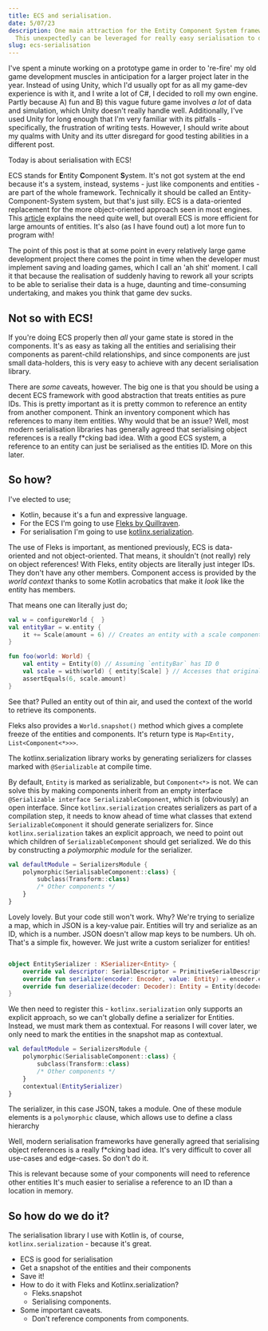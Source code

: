 ```yaml
---
title: ECS and serialisation.
date: 5/07/23
description: One main attraction for the Entity Component System framework is that it keeps concerns separate. 
  This unexpectedly can be leveraged for really easy serialisation to disk.
slug: ecs-serialisation
---
```


I've spent a minute working on a prototype game in order to 're-fire' my old game development muscles in anticipation for a larger project later in the year.
Instead of using Unity, 
which I'd usually opt for as all my game-dev experience is with it, and I write a lot of C#,
I decided to roll my own engine.
Partly because A) fun and B) this vague future game involves _a lot_ of data and simulation, which Unity doesn't really handle well.
Additionally, I've used Unity for long enough that I'm very familiar with its pitfalls - specifically, the frustration of writing tests.
However, I should write about my qualms with Unity and its utter disregard for good testing abilities in a different post. 

Today is about serialisation with ECS!

ECS stands for **E**ntity **C**omponent **S**ystem.
It's not got system at the end because it's a system, instead, systems - just like components and entities - are part of the whole framework.
Technically it should be called an Entity-Component-System system, but that's just silly.
ECS is a data-oriented replacement for the more object-oriented approach seen in most engines.
This [article](https://www.gamedev.net/articles/programming/general-and-gameplay-programming/understanding-component-entity-systems-r3013/) explains the need quite well,
but overall ECS is more efficient for large amounts of entities.
It's also (as I have found out) a lot more fun to program with!

The point of this post is that at some point in every relatively large game development project there comes the point in time when the developer
must implement saving and loading games, which I call an 'ah shit' moment.
I call it that because the realisation of suddenly having to rework all your scripts to be able to serialise their data is a huge, daunting and time-consuming undertaking,
and makes you think that game dev sucks.

## Not so with ECS!

If you're doing ECS properly then _all_ your game state is stored in the components.
It's as easy as taking all the entities and serialising their components as parent-child relationships,
and since components are just small data-holders, this is very easy to achieve with any decent serialisation library.

There are _some_ caveats, however. The big one is that you should be using a decent ECS framework with good abstraction that treats entities as pure IDs.
This is pretty important as it is pretty common to reference an entity from another component.
Think an inventory component which has references to many item entities.
Why would that be an issue? 
Well, most modern serialisation libraries has generally agreed that serialising object references is a really f*cking bad idea.
With a good ECS system, a reference to an entity can just be serialised as the entities ID.
More on this later.

## So how?

I've elected to use;

 - Kotlin, because it's a fun and expressive language.
 - For the ECS I'm going to use [Fleks by Quillraven](https://github.com/Quillraven/Fleks).
 - For serialisation I'm going to use [kotlinx.serialization](https://github.com/Kotlin/kotlinx.serialization).

The use of Fleks is important, as mentioned previously, ECS is data-oriented and not object-oriented. 
That means, it shouldn't (not really) rely on object references! 
With Fleks, entity objects are literally just integer IDs.
They don't have any other members.
Component access is provided by the _world context_ thanks to some Kotlin acrobatics that make it _look_ like the entity has members.

That means one can literally just do;

```kotlin
val w = configureWorld {  }
val entityBar = w.entity {
    it += Scale(amount = 6) // Creates an entity with a scale component.
}

fun foo(world: World) {
    val entity = Entity(0) // Assuming `entityBar` has ID 0
    val scale = with(world) { entity[Scale] } // Accesses that original scale component.
    assertEquals(6, scale.amount)
}
```

See that? Pulled an entity out of thin air, and used the context of the world to retrieve its components.

Fleks also provides a `World.snapshot()` method which gives a complete freeze of the entities and components. 
It's return type is `Map<Entity, List<Component<*>>>`.

The kotlinx.serialization library works by generating serializers for classes marked with `@Serializable` at compile time. 

By default, `Entity` is marked as serializable, but `Component<*>` is not. 
We can solve this by making components inherit from an empty interface `@Serializable interface SerializableComponent`,
which is (obviously) an open interface.
Since `kotlinx.serialization` creates serializers as part of a compilation step, 
it needs to know ahead of time what classes that extend `SerializableComponent` it should generate serializers for.
Since `kotlinx.serialization` takes an explicit approach, we need to point out which children of `SerializableComponent` should get serialized. 
We do this by constructing a _polymorphic module_ for the serializer.

```kotlin
val defaultModule = SerializersModule {
    polymorphic(SerialisableComponent::class) { 
        subclass(Transform::class)
        /* Other components */
    }
}
```

Lovely lovely. But your code still won't work. 
Why? We're trying to serialize a map, which in JSON is a key-value pair.
Entities will try and serialize as an ID, which is a number.
JSON doesn't allow map keys to be numbers. Uh oh.
That's a simple fix, however.
We just write a custom serializer for entities!

```kotlin

object EntitySerializer : KSerializer<Entity> {
    override val descriptor: SerialDescriptor = PrimitiveSerialDescriptor("Entity", PrimitiveKind.INT)
    override fun serialize(encoder: Encoder, value: Entity) = encoder.encodeInt(value.id)
    override fun deserialize(decoder: Decoder): Entity = Entity(decoder.decodeInt())
}

```

We then need to register this - `kotlinx.serialization` only supports an explicit approach, so we can't globally define a serializer for Entities.
Instead, we must mark them as contextual.
For reasons I will cover later, we only need to mark the entities in the snapshot map as contextual.

```kotlin
val defaultModule = SerializersModule {
    polymorphic(SerialisableComponent::class) { 
        subclass(Transform::class)
        /* Other components */
    }
    contextual(EntitySerializer)
}
```

The serializer, in this case JSON, takes a module. One of these module elements is a `polymorphic` clause, 
which allows use to define a class hierarchy 

Well, modern serialisation frameworks have generally agreed that serialising object references is a really f*cking bad idea.
It's very difficult to cover all use-cases and edge-cases.
So don't do it.

This is relevant because some of your components will need to reference other entities
It's much easier to serialise a reference to an ID than a location in memory.

## So how do we do it?

The serialisation library I use with Kotlin is, of course, `kotlinx.serialization` - because it's great.

- ECS is good for serialisation
- Get a snapshot of the entities and their components
- Save it!
- How to do it with Fleks and Kotlinx.serialization?
  - Fleks.snapshot
  - Serialising components.
- Some important caveats.
  - Don't reference components from components.
